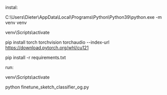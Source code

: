 instal:

C:\Users\Dieter\AppData\Local\Programs\Python\Python39\python.exe -m venv venv

venv\Scripts\activate

pip install torch torchvision torchaudio --index-url https://download.pytorch.org/whl/cu121

pip install -r requirements.txt

run:

venv\Scripts\activate

python finetune_sketch_classifier_og.py

